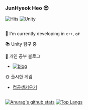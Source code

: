 ### JunHyeok Heo 😎
![Hits](https://hits.seeyoufarm.com/api/count/incr/badge.svg?url=https%3A%2F%2Fgithub.com%2Fsolhwi%2Fhit-counter&count_bg=%230AABAE&title_bg=%23555555&title=hits&edge_flat=false)
![Unity](https://img.shields.io/badge/Unity-555555?style=flat&logo=Unity&logoColor=white)

##

🔭  I'm currently developing in `c++`, `c#`

📚 Unity 탐구 중

💌 개인 공부 블로그 

- [![blog](http://img.shields.io/badge/blog-Tistory-orange?style=flatr&link=https://godgjwnsgur7.tistory.com/)](https://godgjwnsgur7.tistory.com/)

🌞 출시한 게임
  
- [컴공생키우기](https://play.google.com/store/apps/details?id=com.EXPstudio.RaisingStudent)

##

[![Anurag's github stats](https://github-readme-stats.vercel.app/api?username=godgjwnsgur7&hide=issues&count_private=true&show_icons=true&line_height=24&custom_title=Github%20Stats&bg_color=363945&title_color=F5DF4D&icon_color=FDAC53&text_color=A0DAA9)](https://github.com/anuraghazra/github-readme-stats)
[![Top Langs](https://github-readme-stats.vercel.app/api/top-langs/?username=godgjwnsgur7&layout=compact&bg_color=363945&title_color=F5DF4D&icon_color=FDAC53&text_color=A0DAA9)](https://github.com/anuraghazra/github-readme-stats)
